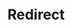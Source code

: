 ﻿---
layout: src/layouts/Redirect.astro
title: Redirect
redirect: https://octopus.com/docs/administration/high-availability/design/octopus-for-high-availability-on-aws
pubDate:  2023-01-01
navSearch: false
navSitemap: false
navMenu: false
---

